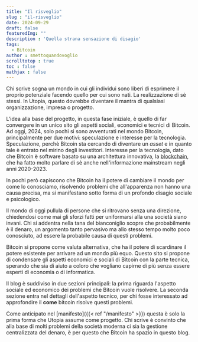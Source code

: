 ```yaml
---
title: "Il risveglio"
slug : "il-risveglio"
date: 2024-09-29
draft: false
featuredImg: ""
description : 'Quella strana sensazione di disagio'
tags: 
  - Bitcoin
author : smettoquandovoglio
scrolltotop : true
toc : false
mathjax : false
---
```


Chi scrive sogna un mondo in cui gli individui sono liberi di esprimere il proprio potenziale facendo quello per cui sono nati. La realizzazione di sè stessi. In Utopia, questo dovrebbe diventare il mantra di qualsiasi organizzazione, impresa o progetto.

L'idea alla base del progetto, in questa fase iniziale, è quello di far convergere in un unico sito gli aspetti sociali, economici e tecnici di Bitcoin.
Ad oggi, 2024, solo pochi si sono avventurati nel mondo Bitcoin, principalmente per due motivi: speculazione e interesse per la tecnologia.
Speculazione, perchè Bitcoin sta cercando di diventare un *asset* e in quanto tale è entrato nel mirino degli investitori.
Interesse per la tecnologia, dato che Bitcoin è software basato su una architettura innovativa, la [blockchain](https://en.wikipedia.org/wiki/Blockchain), che ha fatto molto parlare di sè anche nell'informazione mainstream negli anni 2020-2023.

In pochi però capiscono che Bitcoin ha il potere di cambiare il mondo per come lo conosciamo, risolvendo problemi che all'apparenza non hanno una causa precisa, ma si manifestano sotto forma di un profondo disagio sociale e psicologico.

Il mondo di oggi pullula di persone che si ritrovano senza una direzione, chiedendosi come mai gli sforzi fatti per uniformarsi alla una società siano invani.
Chi si addentra nella tana del bianconiglio scopre che probabilmente è il denaro, un argomento tanto pervasivo ma allo stesso tempo molto poco conosciuto, ad essere la probabile causa di questi problemi.

Bitcoin si propone come valuta alternativa, che ha il potere di scardinare il potere esistente per arrivare ad un mondo più equo.
Questo sito si propone di condensare gli aspetti economici e sociali di Bitcoin con la parte tecnica, sperando che sia di aiuto a coloro che vogliano capirne di più senza essere esperti di economia o di informatica.

Il blog è suddiviso in due sezioni principali: la prima riguarda l'aspetto sociale ed economico dei problemi che Bitcoin vuole risolvere.
La seconda sezione entra nel dettagli dell'aspetto tecnico, per chi fosse interessato ad approfondire il **come** bitcoin risolve questi problemi.

Come anticipato nel [manifesto]({{< ref "/manifesto" >}}) questa è solo la prima forma che Utopia assume come progetto.
Chi scrive è convinto che alla base di molti problemi della società moderna ci sia la gestione centralizzata del denaro, è per questo che Bitcoin ha spazio in questo blog.
